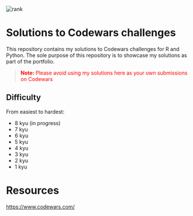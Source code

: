 ![rank](https://www.codewars.com/users/ErikaDva/badges/large)

# Solutions to Codewars challenges

This repository contains my solutions to Codewars challenges for R and Python. The sole purpose of this repository is to showcase my solutions as part of the portfolio.

> <p style = "color:red"><strong>Note:</strong> Please avoid using my solutions here as your own submissions on Codewars</p>

## Difficulty

From easiest to hardest:

- 8 kyu (in progress)
- 7 kyu
- 6 kyu
- 5 kyu
- 4 kyu
- 3 kyu
- 2 kyu
- 1 kyu

# Resources

https://www.codewars.com/
